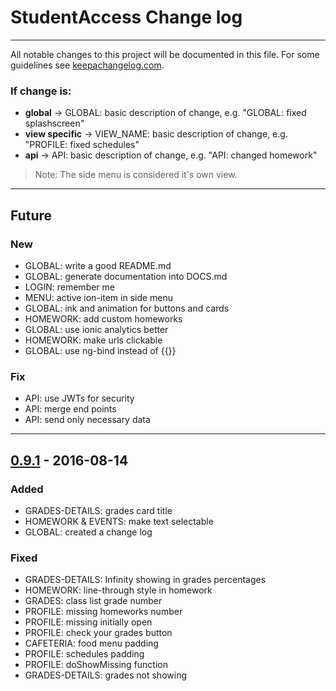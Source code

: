 # StudentAccess Change log

----

All notable changes to this project will be documented in this file.
For some guidelines see [keepachangelog.com].

### If change is:
- **global** -> GLOBAL: basic description of change, e.g. "GLOBAL: fixed splashscreen"
- **view specific** -> VIEW_NAME: basic description of change, e.g. "PROFILE: fixed schedules"
- **api** -> API: basic description of change, e.g. "API: changed homework"

> Note: The side menu is considered it's own view.

----

## Future
### New
- GLOBAL: write a good README.md
- GLOBAL: generate documentation into DOCS.md
- LOGIN: remember me
- MENU: active ion-item in side menu
- GLOBAL: ink and animation for buttons and cards
- HOMEWORK: add custom homeworks
- GLOBAL: use ionic analytics better
- HOMEWORK: make urls clickable
- GLOBAL: use ng-bind instead of {{}}

### Fix
- API: use JWTs for security
- API: merge end points
- API: send only necessary data

----

## [0.9.1] - 2016-08-14
### Added
- GRADES-DETAILS: grades card title
- HOMEWORK & EVENTS: make text selectable
- GLOBAL: created a change log

### Fixed
- GRADES-DETAILS: Infinity showing in grades percentages
- HOMEWORK: line-through style in homework
- GRADES: class list grade number
- PROFILE: missing homeworks number
- PROFILE: missing initially open
- PROFILE: check your grades button
- CAFETERIA: food menu padding
- PROFILE: schedules padding
- PROFILE: doShowMissing function
- GRADES-DETAILS: grades not showing

[keepachangelog.com]: https://keepachangelog.com/
[0.9.1]: https://googledrive.com/host/0B8QaOFt88YYma1N1NUlIUFE5SDg/Android/StudentAccessV091vc15.apk
